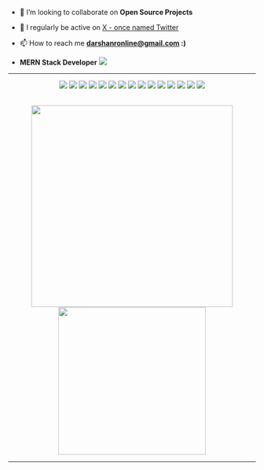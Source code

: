 

<!-- 🔭 I’m currently working on [github webpage - lookOver] - https://rdarshan927.github.io/SLIITOpenSource/-->

<!-- 🌱 I’m currently learning **Data Structures, Reactjs**-->

- 👯 I’m looking to collaborate on **Open Source Projects**

<!-- 👨‍💻 All of my projects are available at [peterkimanzi](https://peterkimanzi.netlify.app/)-->

- 📝 I regularly be active on [X - once named Twitter](https://twitter.com/RDarshan927)

<!--- 💬 Ask me about ** Laravel, Vue, APIs, PHP, Strapi,SEO **-->

- 📫 How to reach me **darshanronline@gmail.com :)**

- **MERN Stack Developer**
  [![](https://visitcount.itsvg.in/api?id=rdarshan927&icon=0&color=0)](https://rdarshan927.github.io/)


---


<div align="center">

  <img src = "https://img.shields.io/badge/c-000000.svg?style=for-the-badge&logo=c&logoColor=white" >
  <img src = "https://img.shields.io/badge/c++-000000.svg?style=for-the-badge&logo=c++%2B%2B&logoColor=white" >
  <img src = "https://img.shields.io/badge/python-000000?style=for-the-badge&logo=python&logoColor=white" >
  <img src = "https://img.shields.io/badge/java-000000.svg?style=for-the-badge&logo=java&logoColor=white" >
  <img src = "https://img.shields.io/badge/javascript-000000.svg?style=for-the-badge&logo=javascript&logoColor=white" >
  <img src = "https://img.shields.io/badge/php-000000.svg?style=for-the-badge&logo=php&logoColor=white" >
  <img src = "https://img.shields.io/badge/html5-000000.svg?style=for-the-badge&logo=html5%2B%2B&logoColor=white" >
  <img src = "https://img.shields.io/badge/css3-000000?style=for-the-badge&logo=css3&logoColor=white" >
  <img src = "https://img.shields.io/badge/kotlin-000000.svg?style=for-the-badge&logo=kotlin&logoColor=white" >
  <img src = "https://img.shields.io/badge/react-000000.svg?style=for-the-badge&logo=react&logoColor=white" >
  <img src = "https://img.shields.io/badge/mysql-000000.svg?style=for-the-badge&logo=mysql&logoColor=white" >
  <img src = "https://img.shields.io/badge/mangodb-000000.svg?style=for-the-badge&logo=mangodb%2B%2B&logoColor=white" >
  <img src = "https://img.shields.io/badge/figma-000000?style=for-the-badge&logo=figma&logoColor=white" >
  <img src = "https://img.shields.io/badge/docker-000000.svg?style=for-the-badge&logo=docker&logoColor=white" >
  <img src = "https://img.shields.io/badge/linux-000000.svg?style=for-the-badge&logo=linux&logoColor=white" >
  
</div>

<br>

<p align = "center">
  
  <img src = "https://github-readme-streak-stats.herokuapp.com/?user=rdarshan927&theme=chartreuse-dark&hide_border=true" width = 410>
  <img src = "https://github-readme-stats.vercel.app/api/top-langs/?username=rdarshan927&langs_count=10&bg_color=000000&title_color=ffffff&text_color=ffffff&icon_color=ff0000&compact&hide_border=true&layout=compact" width=300>

</p>

---

<!--![](https://github-profile-trophy.vercel.app/?username=rdarshan927&theme=discord&no-frame=true&no-bg=true&margin-w=1)--

---


  ## 💰You can help me by Donating
  [![BuyMeACoffee](https://img.shields.io/badge/Buy%20Me%20a%20Coffee-ffdd00?style=for-the-badge&logo=buy-me-a-coffee&logoColor=black)](https://buymeacoffee.com/rdarshan927) [![PayPal](https://img.shields.io/badge/PayPal-00457C?style=for-the-badge&logo=paypal&logoColor=white)](https://paypal.me/rdarshan927) [![Patreon](https://img.shields.io/badge/Patreon-F96854?style=for-the-badge&logo=patreon&logoColor=white)](https://patreon.com/rdarshan927) [![Ko-Fi](https://img.shields.io/badge/Ko--fi-F16061?style=for-the-badge&logo=ko-fi&logoColor=white)](https://ko-fi.com/rdarshan927) 


<!--img align="right" alt="Coder GIF" height=170 width=250 src="https://cdn.dribbble.com/users/730703/screenshots/6581243/avento.gif" />
<img align="right" alt="Coder GIF" width=35% src="https://blogger.googleusercontent.com/img/b/R29vZ2xl/AVvXsEhVPZuj_11cG9howtp5uj68wJISI6DiWi71ea3QFzjcFnwTmISjtTIbhKCpX_oABXPUFjL5iuAt7l78uJzekQMklNS53H7H93PjHHjQQrSm_uwNgGTr8l_StZ6uO5kThFf3rq8ekuek-MGtq0t2FJVdRIUqO3U4VlWnXwmArzsVKNmILnpQbW2TNXfGuJ8/s320/darshanr.gif" />
<!--img align="left" alt="Coder GIF" height=194 width=280  src="https://i.pinimg.com/originals/e4/26/70/e426702edf874b181aced1e2fa5c6cde.gif" />


